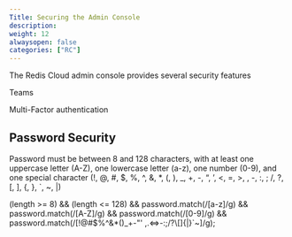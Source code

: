 ```yaml
---
Title: Securing the Admin Console
description:
weight: 12
alwaysopen: false
categories: ["RC"]
---
```


The Redis Cloud admin console provides several security features


Teams

Multi-Factor authentication

## Password Security
Password must be between 8 and 128 characters, with at least one uppercase letter (A-Z), one lowercase letter (a-z), one number (0-9), and one special character (!, @, #, $, %, ^, &, *, (, ), _, +, -, “, ’, <, =, >, \, -, :, ; /, ?, [, ], {, }, `, ~, |)

(length >= 8) && (length <= 128) && password.match(/[a-z]/g) &&
  password.match(/[A-Z]/g) && password.match(/[0-9]/g) &&
  password.match(/[!@#$%^&*()\_\+\-\"\' ,.<=>\-:;/?\\\[\]\{|\}`~]/g);
